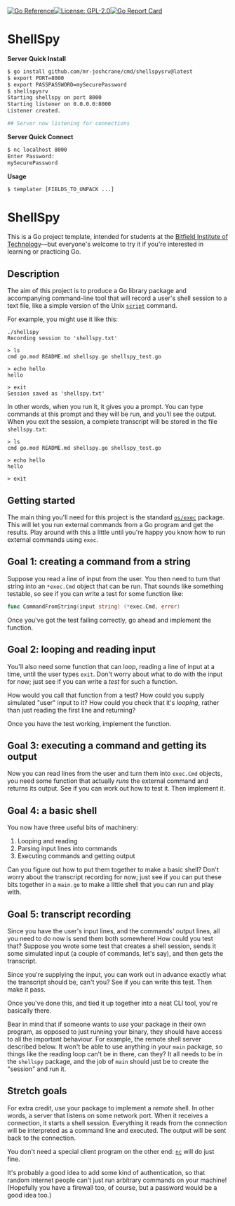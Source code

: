 [![Go Reference](https://pkg.go.dev/badge/github.com/mr-joshcrane/templater.svg)](https://pkg.go.dev/github.com/mr-joshcrane/templater)[![License: GPL-2.0](https://img.shields.io/badge/Licence-GPL-2)](https://opensource.org/licenses/GPL-2.0)[![Go Report Card](https://goreportcard.com/badge/github.com/mr-joshcrane/templater)](https://goreportcard.com/report/github.com/mr-joshcrane/templater)

# ShellSpy

**Server Quick Install**
```bash
$ go install github.com/mr-joshcrane/cmd/shellspysrv@latest
$ export PORT=8000
$ export PASSPASSWORD=mySecurePassword
$ shellspysrv
Starting shellspy on port 8000
Starting listener on 0.0.0.0:8000
Listener created.

## Server now listening for connections
```

**Server Quick Connect**
```bash
$ nc localhost 8000
Enter Password:
mySecurePassword

```


**Usage**

```bash
$ templater [FIELDS_TO_UNPACK ...]
```

# ShellSpy

This is a Go project template, intended for students at the [Bitfield Institute of Technology](https://bitfieldconsulting.com/golang/bit)—but everyone's welcome to try it if you're interested in learning or practicing Go.

## Description

The aim of this project is to produce a Go library package and accompanying command-line tool that will record a user's shell session to a text file, like a simple version of the Unix [`script`](https://man7.org/linux/man-pages/man1/script.1.html) command.

For example, you might use it like this:

```
./shellspy
Recording session to 'shellspy.txt'

> ls
cmd go.mod README.md shellspy.go shellspy_test.go

> echo hello
hello

> exit
Session saved as 'shellspy.txt'
```

In other words, when you run it, it gives you a prompt. You can type commands at this prompt and they will be run, and you'll see the output. When you exit the session, a complete transcript will be stored in the file `shellspy.txt`:

```
> ls
cmd go.mod README.md shellspy.go shellspy_test.go

> echo hello
hello

> exit
```

## Getting started

The main thing you'll need for this project is the standard [`os/exec`](https://pkg.go.dev/os/exec) package. This will let you run external commands from a Go program and get the results. Play around with this a little until you're happy you know how to run external commands using `exec`.

## Goal 1: creating a command from a string

Suppose you read a line of input from the user. You then need to turn that string into an `*exec.Cmd` object that can be run. That sounds like something testable, so see if you can write a test for some function like:

```go
func CommandFromString(input string) (*exec.Cmd, error)
```

Once you've got the test failing correctly, go ahead and implement the function.

## Goal 2: looping and reading input

You'll also need some function that can loop, reading a line of input at a time, until the user types `exit`. Don't worry about what to do with the input for now; just see if you can write a _test_ for such a function.

How would you call that function from a test? How could you supply simulated "user" input to it? How could you check that it's _looping_, rather than just reading the first line and returning?

Once you have the test working, implement the function.

## Goal 3: executing a command and getting its output

Now you can read lines from the user and turn them into `exec.Cmd` objects, you need some function that actually _runs_ the external command and returns its output. See if you can work out how to test it. Then implement it.

## Goal 4: a basic shell

You now have three useful bits of machinery:

1. Looping and reading
2. Parsing input lines into commands
3. Executing commands and getting output

Can you figure out how to put them together to make a basic shell? Don't worry about the transcript recording for now; just see if you can put these bits together in a `main.go` to make a little shell that you can run and play with.

## Goal 5: transcript recording

Since you have the user's input lines, and the commands' output lines, all you need to do now is send them both somewhere! How could you test that? Suppose you wrote some test that creates a shell session, sends it some simulated input (a couple of commands, let's say), and then gets the transcript.

Since you're supplying the input, you can work out in advance exactly what the transcript should be, can't you? See if you can write this test. Then make it pass.

Once you've done this, and tied it up together into a neat CLI tool, you're basically there.

Bear in mind that if someone wants to _use_ your package in their own program, as opposed to just running your binary, they should have access to all the important behaviour. For example, the remote shell server described below. It won't be able to use anything in your `main` package, so things like the reading loop can't be in there, can they? It all needs to be in the `shellspy` package, and the job of `main` should just be to create the "session" and run it.

## Stretch goals

For extra credit, use your package to implement a _remote_ shell. In other words, a server that listens on some network port. When it receives a connection, it starts a shell session. Everything it reads from the connection will be interpreted as a command line and executed. The output will be sent back to the connection.

You don't need a special client program on the other end: [`nc`](https://linux.die.net/man/1/nc) will do just fine.

It's probably a good idea to add some kind of authentication, so that random internet people can't just run arbitrary commands on your machine! (Hopefully you have a firewall too, of course, but a password would be a good idea too.)
